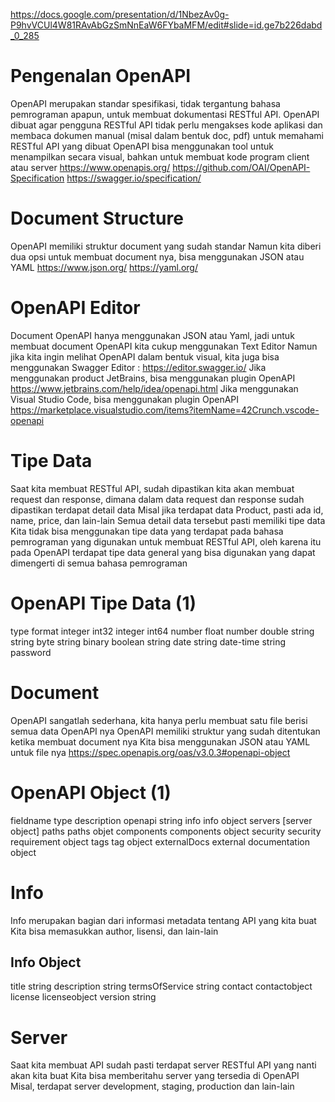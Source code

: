 https://docs.google.com/presentation/d/1NbezAv0g-P9hvVCUl4W81RAvAbGzSmNnEaW6FYbaMFM/edit#slide=id.ge7b226dabd_0_285

# Pengenalan OpenAPI

OpenAPI merupakan standar spesifikasi, tidak tergantung bahasa pemrograman apapun, untuk membuat dokumentasi RESTful API.
OpenAPI dibuat agar pengguna RESTful API tidak perlu mengakses kode aplikasi dan membaca dokumen manual (misal dalam bentuk doc, pdf) untuk memahami RESTful API yang dibuat
OpenAPI bisa menggunakan tool untuk menampilkan secara visual, bahkan untuk membuat kode program client atau server
https://www.openapis.org/
https://github.com/OAI/OpenAPI-Specification
https://swagger.io/specification/

# Document Structure

OpenAPI memiliki struktur document yang sudah standar
Namun kita diberi dua opsi untuk membuat document nya, bisa menggunakan JSON atau YAML
https://www.json.org/
https://yaml.org/

# OpenAPI Editor

Document OpenAPI hanya menggunakan JSON atau Yaml, jadi untuk membuat document OpenAPI kita cukup menggunakan Text Editor
Namun jika kita ingin melihat OpenAPI dalam bentuk visual, kita juga bisa menggunakan Swagger Editor : https://editor.swagger.io/
Jika menggunakan product JetBrains, bisa menggunakan plugin OpenAPI https://www.jetbrains.com/help/idea/openapi.html
Jika menggunakan Visual Studio Code, bisa menggunakan plugin OpenAPI https://marketplace.visualstudio.com/items?itemName=42Crunch.vscode-openapi

# Tipe Data

Saat kita membuat RESTful API, sudah dipastikan kita akan membuat request dan response, dimana dalam data request dan response sudah dipastikan terdapat detail data
Misal jika terdapat data Product, pasti ada id, name, price, dan lain-lain
Semua detail data tersebut pasti memiliki tipe data
Kita tidak bisa menggunakan tipe data yang terdapat pada bahasa pemrograman yang digunakan untuk membuat RESTful API, oleh karena itu pada OpenAPI terdapat tipe data general yang bisa digunakan yang dapat dimengerti di semua bahasa pemrograman

# OpenAPI Tipe Data (1)

type format
integer int32
integer int64
number float
number double
string
string byte
string binary
boolean
string date
string date-time
string password

# Document

OpenAPI sangatlah sederhana, kita hanya perlu membuat satu file berisi semua data OpenAPI nya
OpenAPI memiliki struktur yang sudah ditentukan ketika membuat document nya
Kita bisa menggunakan JSON atau YAML untuk file nya
https://spec.openapis.org/oas/v3.0.3#openapi-object

# OpenAPI Object (1)

fieldname type description
openapi string
info info object
servers [server object]
paths paths objet
components components object
security security requirement object
tags tag object
externalDocs external documentation object

# Info

Info merupakan bagian dari informasi metadata tentang API yang kita buat
Kita bisa memasukkan author, lisensi, dan lain-lain

## Info Object

title string
description string
termsOfService string
contact contactobject
license licenseobject
version string

# Server

Saat kita membuat API sudah pasti terdapat server RESTful API yang nanti akan kita buat
Kita bisa memberitahu server yang tersedia di OpenAPI
Misal, terdapat server development, staging, production dan lain-lain
